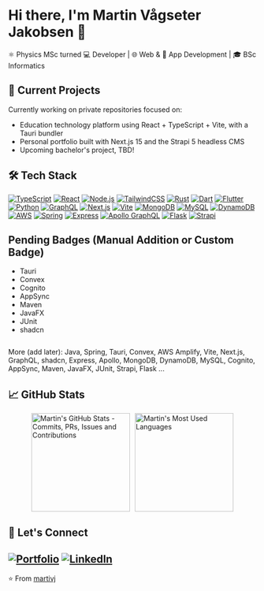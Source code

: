 # Hi there, I'm Martin Vågseter Jakobsen 👋

⚛️ Physics MSc turned 💻 Developer | 🌐 Web & 📱 App Development | 🎓 BSc Informatics

## 🔭 Current Projects
Currently working on private repositories focused on:
- Education technology platform using React + TypeScript + Vite, with a Tauri bundler
- Personal portfolio built with Next.js 15 and the Strapi 5 headless CMS
- Upcoming bachelor's project, TBD!

## 🛠️ Tech Stack
[![TypeScript](https://img.shields.io/badge/TypeScript-007ACC?style=for-the-badge&logo=typescript&logoColor=white)](https://www.typescriptlang.org/)
[![React](https://img.shields.io/badge/React-20232A?style=for-the-badge&logo=react&logoColor=61DAFB)](https://react.dev/)
[![Node.js](https://img.shields.io/badge/Node%20js-339933?style=for-the-badge&logo=nodedotjs&logoColor=white)](https://nodejs.org/)
[![TailwindCSS](https://img.shields.io/badge/Tailwind_CSS-38B2AC?style=for-the-badge&logo=tailwind-css&logoColor=white)](https://tailwindcss.com/)
[![Rust](https://img.shields.io/badge/Rust-black?style=for-the-badge&logo=rust&logoColor=#E57324)](https://www.rust-lang.org/)
[![Dart](https://img.shields.io/badge/Dart-0175C2?style=for-the-badge&logo=dart&logoColor=white)](https://dart.dev/)
[![Flutter](https://img.shields.io/badge/Flutter-02569B?style=for-the-badge&logo=flutter&logoColor=white)](https://flutter.dev/)
[![Python](https://img.shields.io/badge/Python-FFD43B?style=for-the-badge&logo=python&logoColor=blue)](https://www.python.org/)
[![GraphQL](https://img.shields.io/badge/GraphQL-E10098?style=for-the-badge&logo=graphql&logoColor=white)](https://graphql.org/)
[![Next.js](https://img.shields.io/badge/Next.js-000000?style=for-the-badge&logo=nextdotjs&logoColor=white)](https://nextjs.org/)
[![Vite](https://img.shields.io/badge/Vite-646CFF?style=for-the-badge&logo=vite&logoColor=white)](https://vitejs.dev/)
[![MongoDB](https://img.shields.io/badge/MongoDB-47A248?style=for-the-badge&logo=mongodb&logoColor=white)](https://www.mongodb.com/)
[![MySQL](https://img.shields.io/badge/MySQL-4479A1?style=for-the-badge&logo=mysql&logoColor=white)](https://www.mysql.com/)
[![DynamoDB](https://img.shields.io/badge/Amazon%20DynamoDB-4053D6?style=for-the-badge&logo=amazondynamodb&logoColor=white)](https://aws.amazon.com/dynamodb/)
[![AWS](https://img.shields.io/badge/AWS-FF9900?style=for-the-badge&logo=amazonaws&logoColor=white)](https://aws.amazon.com/)
[![Spring](https://img.shields.io/badge/Spring-6DB33F?style=for-the-badge&logo=spring&logoColor=white)](https://spring.io/)
[![Express](https://img.shields.io/badge/Express-000000?style=for-the-badge&logo=express&logoColor=white)](https://expressjs.com/)
[![Apollo GraphQL](https://img.shields.io/badge/Apollo_GraphQL-311C87?style=for-the-badge&logo=apollographql&logoColor=white)](https://www.apollographql.com/)
[![Flask](https://img.shields.io/badge/Flask-000000?style=for-the-badge&logo=flask&logoColor=white)](https://flask.palletsprojects.com/)
[![Strapi](https://img.shields.io/badge/Strapi-2F2E8B?style=for-the-badge&logo=strapi&logoColor=white)](https://strapi.io/)

## Pending Badges (Manual Addition or Custom Badge)
- Tauri
- Convex
- Cognito
- AppSync
- Maven
- JavaFX
- JUnit
- shadcn

[![]()]()

More (add later): Java, Spring, Tauri, Convex, AWS Amplify, Vite, Next.js, GraphQL, shadcn, Express, Apollo, MongoDB, DynamoDB, MySQL, Cognito, AppSync, Maven, JavaFX, JUnit, Strapi, Flask ... 

## 📈 GitHub Stats
<div style="display: flex; justify-content: center; gap: 10px;">
  <img 
    height=200 
    src="https://github-readme-stats-git-master-martivj-private.vercel.app/api?username=martivj&show_icons=true&theme=dracula&line_height=29" 
    alt="Martin's GitHub Stats - Commits, PRs, Issues and Contributions" />
  <img 
    height=200 
    src="https://github-readme-stats-git-master-martivj-private.vercel.app/api/top-langs/?username=martivj&layout=donut&theme=dracula&hide=jupyter%20notebook" 
    alt="Martin's Most Used Languages" />
</div>

## 🤝 Let's Connect
[![Portfolio](https://img.shields.io/badge/Portfolio-000000?style=for-the-badge&logo=vercel&logoColor=white)](https://martivj.com)
[![LinkedIn](https://img.shields.io/badge/LinkedIn-0077B5?style=for-the-badge&logo=linkedin&logoColor=white)](https://linkedin.com/in/martin-vågseter-jakobsen-57157a224/)
---
⭐️ From [martivj](https://github.com/martivj)
